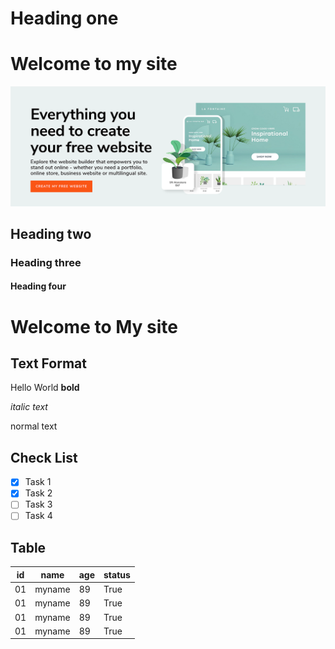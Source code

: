 # Heading one
# Welcome to my site
![alt text](image.png)
## Heading two
### Heading three
#### Heading four
# Welcome to My site

## Text Format
Hello World **bold**

*italic text*

normal text

## Check List
- [x] Task 1
- [x] Task 2
- [ ] Task 3
- [ ] Task 4

## Table
|id | name | age | status |
|--- | ----- | ----- | ------- |
|01 | myname | 89 | True |
|01 | myname | 89 | True |
|01 | myname | 89 | True |
|01 | myname | 89 | True |